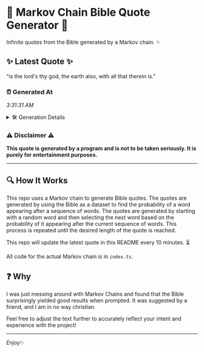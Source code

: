 # 📖 Markov Chain Bible Quote Generator 📖

Infinite quotes from the Bible generated by a Markov chain. ✨

## ✨ Latest Quote ✨
"is the lord's thy god, the earth also, with all that therein is."

### ⏰ Generated At
*3:31:31 AM*

<details>
    <summary>🛠️ Generation Details</summary>
    <p>
        <strong>🌱 Seed:</strong> is<br>
        <strong>🔄 Iterations:</strong> 12<br>
        <strong>📜 Context History:</strong><br>[ is ]: the<br>[ is, the ]: lord's<br>[ is, the, lord's ]: thy<br>[ is, the, lord's, thy ]: god,<br>[ is, the, lord's, thy, god, ]: the<br>[ is, the, lord's, thy, god,, the ]: earth<br>[ the, lord's, thy, god,, the, earth ]: also,<br>[ lord's, thy, god,, the, earth, also, ]: with<br>[ thy, god,, the, earth, also,, with ]: all<br>[ god,, the, earth, also,, with, all ]: that<br>[ the, earth, also,, with, all, that ]: therein<br>[ earth, also,, with, all, that, therein ]: is.<br>
    </p>
</details>

### ⚠️ Disclaimer ⚠️
**This quote is generated by a program and is not to be taken seriously. It is purely for entertainment purposes.**

---

## 🔍 How It Works

This repo uses a Markov chain to generate Bible quotes. The quotes are generated by using the Bible as a dataset to find the probability of a word appearing after a sequence of words. The quotes are generated by starting with a random word and then selecting the next word based on the probability of it appearing after the current sequence of words. This process is repeated until the desired length of the quote is reached.

This repo will update the latest quote in this README every 10 minutes. ⏳

All code for the actual Markov chain is in `index.ts`.

## ❓ Why

I was just messing around with Markov Chains and found that the Bible surprisingly yielded good results when prompted. 
It was suggested by a friend, and I am in no way christian.

Feel free to adjust the text further to accurately reflect your intent and experience with the project!

---

*Enjoy*✨
